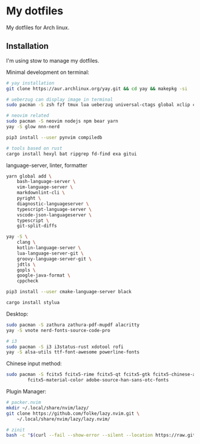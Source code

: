 # My dotfiles

My dotfiles for Arch linux.

## Installation

I'm using stow to manage my dotfiles.

Minimal development on terminal:

```bash
# yay installation
git clone https://aur.archlinux.org/yay.git && cd yay && makepkg -si

# ueberzug can display image in terminal
sudo pacman -S zsh fzf tmux lua ueberzug universal-ctags global xclip clang

# neovim related
sudo pacman -S neovim nodejs npm bear yarn
yay -S glow nnn-nerd

pip3 install --user pynvim compiledb

# tools based on rust
cargo install hexyl bat ripgrep fd-find exa gitui
```

language-server, linter, formatter

```bash
yarn global add \
    bash-language-server \
    vim-language-server \
    markdownlint-cli \
    pyright \
    diagnostic-languageserver \
    typescript-language-server \
    vscode-json-languageserver \
    typescript \
    git-split-diffs

yay -S \
    clang \
    kotlin-language-server \
    lua-language-server-git \
    groovy-language-server-git \
    jdtls \
    gopls \
    google-java-format \
    cppcheck

pip3 install --user cmake-language-server black

cargo install stylua
```

Desktop:

```bash
sudo pacman -S zathura zathura-pdf-mupdf alacritty
yay -S vnote nerd-fonts-source-code-pro

# i3
sudo pacman -S i3 i3status-rust xdotool rofi
yay -S alsa-utils ttf-font-awesome powerline-fonts
```

Chinese input method:

```bash
sudo pacman -S fcitx5 fcitx5-rime fcitx5-qt fcitx5-gtk fcitx5-chinese-addons \
        fcitx5-material-color adobe-source-han-sans-otc-fonts
```

Plugin Manager:

```bash
# packer.nvim
mkdir ~/.local/share/nvim/lazy/
git clone https://github.com/folke/lazy.nvim.git \
    ~/.local/share/nvim/lazy/lazy.nvim/

# zinit
bash -c "$(curl --fail --show-error --silent --location https://raw.githubusercontent.com/zdharma-continuum/zinit/HEAD/scripts/install.sh)"
```
